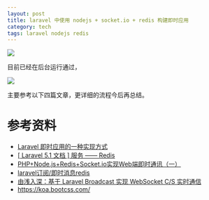 ```yaml
---
layout: post
title: laravel 中使用 nodejs + socket.io + redis 构建即时应用
category: tech
tags: laravel nodejs redis
---
```

![](https://cdn.kelu.org/blog/tags/laravel.jpg)

目前已经在后台运行通过，

![](https://cdn.kelu.org/blog/2018/07/nodejs.jpg)



主要参考以下四篇文章，更详细的流程今后再总结。

# 参考资料

* [Laravel 即时应用的一种实现方式](https://laravel-china.org/topics/2566/an-implementation-of-laravel-real-time-application)
* [[ Laravel 5.1 文档 ] 服务 —— Redis](http://laravelacademy.org/post/228.html)
* [PHP+Node.js+Redis+Socket.io实现Web端即时通讯（一）](https://www.jianshu.com/p/554304c98ecd)
* [laravel订阅/即时消息redis](https://phperzh.com/articles/2872)
* [由浅入深：基于 Laravel Broadcast 实现 WebSocket C/S 实时通信](http://laravelacademy.org/post/8559.html)
* <https://koa.bootcss.com/>